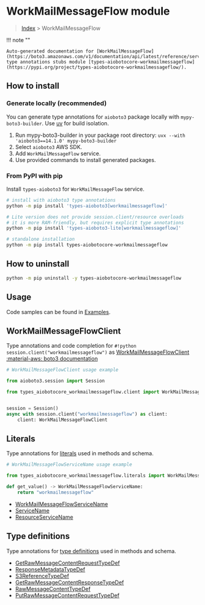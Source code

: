 # WorkMailMessageFlow module

> [Index](../README.md) > WorkMailMessageFlow


!!! note ""

    Auto-generated documentation for [WorkMailMessageFlow](https://boto3.amazonaws.com/v1/documentation/api/latest/reference/services/workmailmessageflow.html#workmailmessageflow)
    type annotations stubs module [types-aiobotocore-workmailmessageflow](https://pypi.org/project/types-aiobotocore-workmailmessageflow/).

## How to install

### Generate locally (recommended)

You can generate type annotations for `aioboto3` package locally with `mypy-boto3-builder`.
Use [uv](https://docs.astral.sh/uv/getting-started/installation/) for build isolation.

1. Run mypy-boto3-builder in your package root directory: `uvx --with 'aioboto3==14.1.0' mypy-boto3-builder`
1. Select `aioboto3` AWS SDK.
1. Add `WorkMailMessageFlow` service.
1. Use provided commands to install generated packages.



### From PyPI with pip

Install `types-aioboto3` for `WorkMailMessageFlow` service.

```bash
# install with aioboto3 type annotations
python -m pip install 'types-aioboto3[workmailmessageflow]'

# Lite version does not provide session.client/resource overloads
# it is more RAM-friendly, but requires explicit type annotations
python -m pip install 'types-aioboto3-lite[workmailmessageflow]'

# standalone installation
python -m pip install types-aiobotocore-workmailmessageflow
```



## How to uninstall

```bash
python -m pip uninstall -y types-aiobotocore-workmailmessageflow
```

## Usage

Code samples can be found in [Examples](./usage.md).

## WorkMailMessageFlowClient

Type annotations and code completion for  `#!python session.client("workmailmessageflow")` as [WorkMailMessageFlowClient](./client.md)
[:material-aws: boto3 documentation](https://boto3.amazonaws.com/v1/documentation/api/latest/reference/services/workmailmessageflow.html#WorkMailMessageFlow.Client)

```python
# WorkMailMessageFlowClient usage example

from aioboto3.session import Session

from types_aiobotocore_workmailmessageflow.client import WorkMailMessageFlowClient


session = Session()
async with session.client("workmailmessageflow") as client:
    client: WorkMailMessageFlowClient
```








## Literals

Type annotations for [literals](./literals.md) used in methods and schema.

```python
# WorkMailMessageFlowServiceName usage example

from types_aiobotocore_workmailmessageflow.literals import WorkMailMessageFlowServiceName

def get_value() -> WorkMailMessageFlowServiceName:
    return "workmailmessageflow"
```

- [WorkMailMessageFlowServiceName](./literals.md#workmailmessageflowservicename)
- [ServiceName](./literals.md#servicename)
- [ResourceServiceName](./literals.md#resourceservicename)




## Type definitions

Type annotations for [type definitions](./type_defs.md) used in methods and schema.

- [GetRawMessageContentRequestTypeDef](./type_defs.md#getrawmessagecontentrequesttypedef)
- [ResponseMetadataTypeDef](./type_defs.md#responsemetadatatypedef)
- [S3ReferenceTypeDef](./type_defs.md#s3referencetypedef)
- [GetRawMessageContentResponseTypeDef](./type_defs.md#getrawmessagecontentresponsetypedef)
- [RawMessageContentTypeDef](./type_defs.md#rawmessagecontenttypedef)
- [PutRawMessageContentRequestTypeDef](./type_defs.md#putrawmessagecontentrequesttypedef)

